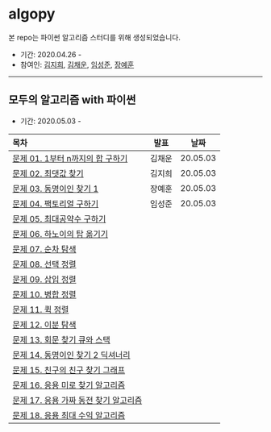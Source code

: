 # algopy  

본 repo는 파이썬 알고리즘 스터디를 위해 생성되었습니다.  


* 기간: 2020.04.26 -
* 참여인: [김지희](https://github.com/kjihee), [김채운](https://github.com/3hwooni), [임성준](https://github.com/emma58min), [장예훈](https://github.com/YeHoonJang)
---------------

## 모두의 알고리즘 with 파이썬  
* 기간: 2020.05.03 -

|목차|발표|날짜|
|:------|:---:|---|
|[문제 01. 1부터 n까지의 합 구하기]()|김채운|20.05.03|
|[문제 02. 최댓값 찾기]()|김지희|20.05.03|
|[문제 03. 동명이인 찾기 1]()|장예훈|20.05.03|
|[문제 04. 팩토리얼 구하기]()|임성준|20.05.03|
|[문제 05. 최대공약수 구하기]()|||
|[문제 06. 하노이의 탑 옮기기]()|||
|[문제 07. 순차 탐색]()|||
|[문제 08. 선택 정렬]()|||
|[문제 09. 삽입 정렬]()|||
|[문제 10. 병합 정렬]()|||
|[문제 11. 퀵 정렬]()|||
|[문제 12. 이분 탐색]()|||
|[문제 13. 회문 찾기 큐와 스택]()|||
|[문제 14. 동명이인 찾기 2 딕셔너리]()|||
|[문제 15. 친구의 친구 찾기 그래프]()|||
|[문제 16. 응용 미로 찾기 알고리즘]()|||
|[문제 17. 응용 가짜 동전 찾기 알고리즘]()|||
|[문제 18. 응용 최대 수익 알고리즘]()|||
